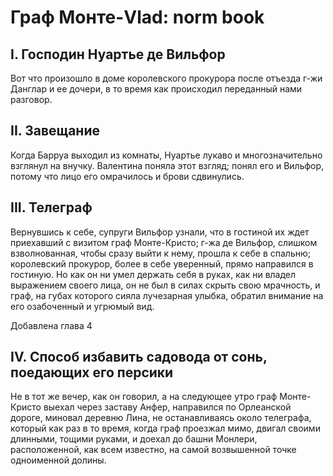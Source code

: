 #  Граф Монте-Vlad: norm book

##  I. Господин Нуартье де Вильфор 
Вот что произошло в доме королевского прокурора после отъезда г-жи Данглар и ее дочери, в то время как происходил переданный нами разговор.

## II. Завещание 
Когда Барруа выходил из комнаты, Нуартье лукаво и многозначительно взглянул на внучку. Валентина поняла этот взгляд; понял его и Вильфор, потому что лицо его омрачилось и брови сдвинулись.

## III. Телеграф 
Вернувшись к себе, супруги Вильфор узнали, что в гостиной их ждет приехавший с визитом граф Монте-Кристо; г-жа де Вильфор, слишком взволнованная, чтобы сразу выйти к нему, прошла к себе в спальню; королевский прокурор, более в себе уверенный, прямо направился в гостиную. Но как он ни умел держать себя в руках, как ни владел выражением своего лица, он не был в силах скрыть свою мрачность, и граф, на губах которого сияла лучезарная улыбка, обратил внимание на его озабоченный и угрюмый вид.

Добавлена глава 4
## IV. Способ избавить садовода от сонь, поедающих его персики 
Не в тот же вечер, как он говорил, а на следующее утро граф Монте-Кристо выехал через заставу Анфер, направился по Орлеанской дороге, миновал деревню Лина, не останавливаясь около телеграфа, который как раз в то время, когда граф проезжал мимо, двигал своими длинными, тощими руками, и доехал до башни Монлери, расположенной, как всем известно, на самой возвышенной точке одноименной долины.
